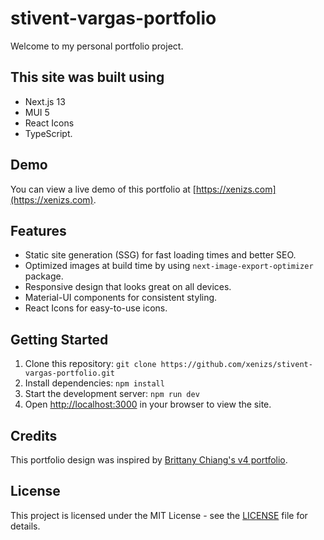 # stivent-vargas-portfolio

Welcome to my personal portfolio project.

## This site was built using

- Next.js 13 
- MUI 5 
- React Icons
- TypeScript. 

## Demo

You can view a live demo of this portfolio at [https://xenizs.com](https://xenizs.com).

## Features

- Static site generation (SSG) for fast loading times and better SEO.
- Optimized images at build time by using ```next-image-export-optimizer``` package.
- Responsive design that looks great on all devices.
- Material-UI components for consistent styling.
- React Icons for easy-to-use icons.

## Getting Started

1. Clone this repository: `git clone https://github.com/xenizs/stivent-vargas-portfolio.git`
2. Install dependencies: `npm install`
3. Start the development server: `npm run dev`
4. Open [http://localhost:3000](http://localhost:3000) in your browser to view the site.

## Credits

This portfolio design was inspired by [Brittany Chiang's v4 portfolio](https://github.com/bchiang7/v4).

## License

This project is licensed under the MIT License - see the [LICENSE](LICENSE) file for details.
